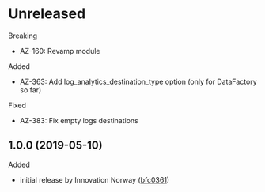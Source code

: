 # Unreleased

Breaking
  * AZ-160: Revamp module
  
Added
  * AZ-363: Add log_analytics_destination_type option (only for DataFactory so far)

Fixed
 * AZ-383: Fix empty logs destinations

## 1.0.0 (2019-05-10)

Added
 * initial release by Innovation Norway ([bfc0361](https://github.com/innovationnorway/terraform-azurerm-diagnostic-settings/commit/bfc0361))
